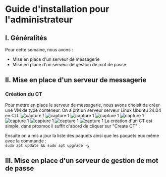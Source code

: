 # Guide d'installation pour l'administrateur

## I. Généralités
Pour cette semaine, nous avons :
- Mise en place d'un serveur de messagerie
- Mise en place d'un serveur de gestion de mot de passe

## II. Mise en place d'un serveur de messagerie  

### Création du CT
Pour mettre en place le serveur de messagerie, nous avons choisit de créer une VM de type conteneur. On a prit un serveur serveur Linux Ubuntu 24.04 en CLI. 
![capture 1](../Ressources/Images/MORHEUS_1.png) 
![capture 1](../Ressources/Images/MORHEUS_2.png) 
![capture 1](../Ressources/Images/MORHEUS_3.png) 
![capture 1](../Ressources/Images/MORHEUS_4.png) 
![capture 1](../Ressources/Images/MORHEUS_5.png) 
![capture 1](../Ressources/Images/MORHEUS_6.png) 
![capture 1](../Ressources/Images/MORHEUS_7.png) 
![capture 1](../Ressources/Images/MORHEUS_8.png) 
![capture 1](../Ressources/Images/MORHEUS_9.png) 
La création d'un CT est simple, dans proxmox il suffit d'abord de cliquer sur "Create CT" : 

Ensuite on a mis a jour la liste des paquets ainsi que les paquets eux même avec la commande :  
`sudo apt update && sudo apt upgrade -y`
## III. Mise en place d'un serveur de gestion de mot de passe
